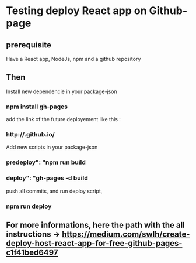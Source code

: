 # Testing deploy React app on Github-page

## prerequisite

Have a React app, NodeJs, npm and a github repository

## Then

Install new dependencie in your package-json

### npm install gh-pages

add the link of the future deployement like this :

### http://<github-username>.github.io/<repository-name>
  
Add new scripts in your package-json
  
### predeploy": "npm run build
### deploy": "gh-pages -d build
  
push all commits, and run deploy script,
  
### npm run deploy
  
## For more informations, here the path with the all instructions -> https://medium.com/swlh/create-deploy-host-react-app-for-free-github-pages-c1f41bed6497
  
